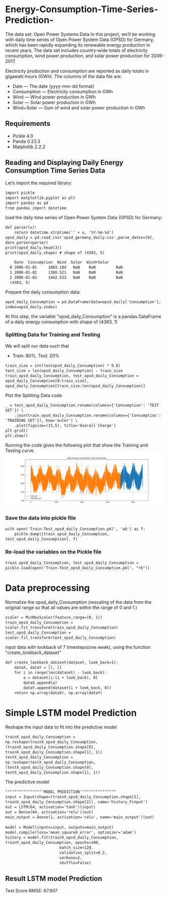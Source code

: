 # Energy-Consumption-Time-Series-Prediction-


The data set: Open Power Systems Data
In this project, we’ll be working with daily time series of Open Power System Data (OPSD) for Germany, which has been rapidly expanding its renewable energy production in recent years. The data set includes country-wide totals of electricity consumption, wind power production, and solar power production for 2006-2017.

Electricity production and consumption are reported as daily totals in gigawatt-hours (GWh). The columns of the data file are:
- Date — The date (yyyy-mm-dd format)
- Consumption — Electricity consumption in GWh
- Wind — Wind power production in GWh
- Solar — Solar power production in GWh
- Wind+Solar — Sum of wind and solar power production in GWh

## Requirements
- Pickle 4.0
- Panda 0.23.3
- Matplotlib 2.2.2

## Reading and Displaying Daily Energy Consumption Time Series Data
Let’s import the required library:

```
import pickle
import matplotlib.pyplot as plt
import pandas as pd
from pandas import datetime
```

load the daily time series of Open Power System Data (OPSD) for Germany:
```
def parser(x):
    return datetime.strptime('' + x, '%Y-%m-%d')
opsd_daily = pd.read_csv('opsd_germany_daily.csv',parse_dates=[0], date_parser=parser)
print(opsd_daily.head(3))
print(opsd_daily.shape) # shape of (4383, 5)
```
        Date  Consumption  Wind  Solar  Wind+Solar
      0 2006-01-01     1069.184   NaN    NaN         NaN
      1 2006-01-02     1380.521   NaN    NaN         NaN
      2 2006-01-03     1442.533   NaN    NaN         NaN
      (4383, 5)

Prepare the daily consumption data:
```
opsd_daily_Consumption = pd.DataFrame(data=opsd_daily['Consumption'], index=opsd_daily.index)
```

At this step, the variable "opsd_daily_Consumption" is a pandas DataFrame of a daily energy consumption with shape of (4383, 1)

### Splitting Data for Training and Testing
We will split our data such that
- Train: 80%, Test: 20%
```
train_size = int(len(opsd_daily_Consumption) * 0.8)
test_size = len(opsd_daily_Consumption) - train_size
train_opsd_daily_Consumption, test_opsd_daily_Consumption = opsd_daily_Consumption[0:train_size], opsd_daily_Consumption[train_size:len(opsd_daily_Consumption)]
```

Plot the Splitting Data code
```
_ = test_opsd_daily_Consumption.rename(columns={'Consumption': 'TEST SET'}) \
    .join(train_opsd_daily_Consumption.rename(columns={'Consumption': 'TRAINING SET'}), how='outer') \
    .plot(figsize=(15,5), title='Overall Charge')
plt.grid()
plt.show()
```
Running the code gives the following plot that show the Training and Testing curve
![Daily Energy Consumption Time Series Data](Split_data.svg)

### Save the data into pickle file
```
with open('Train-Test_opsd_daily_Consumption.pkl', 'wb') as f:
    pickle.dump([train_opsd_daily_Consumption, test_opsd_daily_Consumption], f)
```

### Re-load the variables on the Pickle file
```
train_opsd_daily_Consumption, test_opsd_daily_Consumption = pickle.load(open('Train-Test_opsd_daily_Consumption.pkl', "rb"))
```

# Data preprocessing

Normalize the opsd_daily_Consumption (rescaling of the data from the original range so that all values are within the range of 0 and 1.)
```
scaler = MinMaxScaler(feature_range=(0, 1))
train_opsd_daily_Consumption = scaler.fit_transform(train_opsd_daily_Consumption)
test_opsd_daily_Consumption = scaler.fit_transform(test_opsd_daily_Consumption)
```

input data with lookback of 7 timesteps(one week), using the function "create_lookback_dataset"
```
def create_lookback_dataset(dataset, look_back=1):
    dataX, dataY = [], []
    for i in range(len(dataset) - look_back):
        a = dataset[i:(i + look_back), 0]
        dataX.append(a)
        dataY.append(dataset[i + look_back, 0])
    return np.array(dataX), np.array(dataY)
 ```   

# Simple LSTM model Prediction
Reshape the input data to fit into the predictive model
```
trainX_opsd_daily_Consumption = np.reshape(trainX_opsd_daily_Consumption, (trainX_opsd_daily_Consumption.shape[0], trainX_opsd_daily_Consumption.shape[1], 1))
testX_opsd_daily_Consumption = np.reshape(testX_opsd_daily_Consumption, (testX_opsd_daily_Consumption.shape[0], testX_opsd_daily_Consumption.shape[1], 1))
```
The predictive model
```
""""""""""""""""'MODEL PREDICTION'"""""""""""""""
input = Input(shape=(trainX_opsd_daily_Consumption.shape[1], trainX_opsd_daily_Consumption.shape[2]), name='history_Finput')
out = LSTM(64, activation='tanh')(input)
out = Dense(64, activation='relu')(out)
main_output = Dense(1, activation='relu', name='main_output')(out)

model = Model(inputs=input, outputs=main_output)
model.compile(loss='mean_squared_error', optimizer='adam')
history = model.fit(trainX_opsd_daily_Consumption, trainY_opsd_daily_Consumption, epochs=100,
                        batch_size=128,
                        validation_split=0.2,
                        verbose=2,
                        shuffle=False)
```
                    
## Result LSTM model Prediction
Test Score RMSE:  67.907
